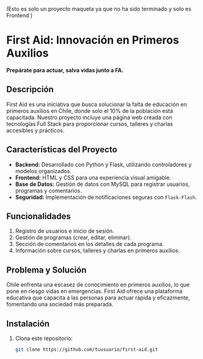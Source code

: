 (Esto es solo un proyecto maqueta ya que no ha sido terminado y solo es Frontend )
# First Aid: Innovación en Primeros Auxilios  

**Prepárate para actuar, salva vidas junto a FA.**  

## Descripción  
First Aid es una iniciativa que busca solucionar la falta de educación en primeros auxilios en Chile, donde solo el 10% de la población está capacitada. Nuestro proyecto incluye una página web creada con tecnologías Full Stack para proporcionar cursos, talleres y charlas accesibles y prácticos.  


## Características del Proyecto  
- **Backend:** Desarrollado con Python y Flask, utilizando controladores y modelos organizados.  
- **Frontend:** HTML y CSS para una experiencia visual amigable.  
- **Base de Datos:** Gestión de datos con MySQL para registrar usuarios, programas y comentarios.  
- **Seguridad:** Implementación de notificaciones seguras con `Flask-Flash`.  

## Funcionalidades  
1. Registro de usuarios e inicio de sesión.  
2. Gestión de programas (crear, editar, eliminar).  
3. Sección de comentarios en los detalles de cada programa.  
4. Información sobre cursos, talleres y charlas en primeros auxilios.  

## Problema y Solución  
Chile enfrenta una escasez de conocimiento en primeros auxilios, lo que pone en riesgo vidas en emergencias. First Aid ofrece una plataforma educativa que capacita a las personas para actuar rápida y eficazmente, fomentando una sociedad más preparada.  

## Instalación  
1. Clona este repositorio:  
   ```bash
   git clone https://github.com/tuusuario/first-aid.git
